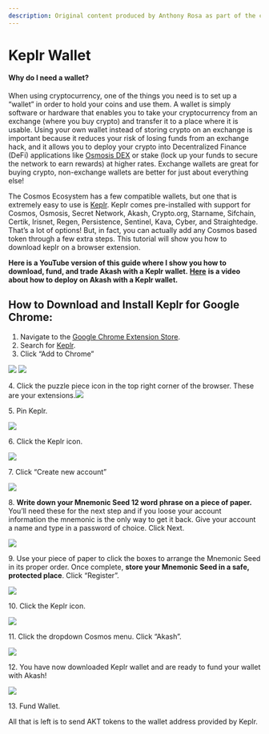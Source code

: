 ```yaml
---
description: Original content produced by Anthony Rosa as part of the community challenge.
---
```


# Keplr Wallet

#### Why do I need a wallet?

When using cryptocurrency, one of the things you need is to set up a “wallet” in order to hold your coins and use them. A wallet is simply software or hardware that enables you to take your cryptocurrency from an exchange (where you buy crypto) and transfer it to a place where it is usable. Using your own wallet instead of storing crypto on an exchange is important because it reduces your risk of losing funds from an exchange hack, and it allows you to deploy your crypto into Decentralized Finance (DeFi) applications like [Osmosis DEX](https://app.osmosis.zone) or stake (lock up your funds to secure the network to earn rewards) at higher rates. Exchange wallets are great for buying crypto, non-exchange wallets are better for just about everything else!

The Cosmos Ecosystem has a few compatible wallets, but one that is extremely easy to use is [Keplr](https://keplr.app). Keplr comes pre-installed with support for Cosmos, Osmosis, Secret Network, Akash, Crypto.org, Starname, Sifchain, Certik, Irisnet, Regen, Persistence, Sentinel, Kava, Cyber, and Straightedge. That’s a lot of options! But, in fact, you can actually add any Cosmos based token through a few extra steps. This tutorial will show you how to download keplr on a browser extension.

**Here is a YouTube version of this guide where I show you how to download, fund, and trade Akash with a Keplr wallet.** [**Here**](https://www.youtube.com/watch?v=KGu3wiwcxNc\&t=642s) **is a video about how to deploy on Akash with a Keplr wallet.**

## How to Download and Install Keplr for Google Chrome: <a href="#2a14" id="2a14"></a>

1. Navigate to the [Google Chrome Extension Store](https://chrome.google.com/webstore/category/extensions?hl=en).
2. Search for [Keplr](https://chrome.google.com/webstore/detail/keplr/dmkamcknogkgcdfhhbddcghachkejeap?hl=en).
3. Click “Add to Chrome”

![](https://miro.medium.com/max/60/1\*b-gl3aaJpxx4\_VAK4T58QA.png?q=20) ![](https://miro.medium.com/max/1400/1\*b-gl3aaJpxx4\_VAK4T58QA.png)

4\. Click the puzzle piece icon in the top right corner of the browser. These are your extensions.![](https://miro.medium.com/max/408/1\*6TXuj66rkr9uDZ3K3U6x\_A.png)

5\. Pin Keplr.

![](https://miro.medium.com/max/600/1\*A3LlAK2TNjx4jGEgK5HCiw.png)

6\. Click the Keplr icon.

![](https://miro.medium.com/max/272/1\*fUjYWaDxVltwkbu\_LWjsvg.png)

7\. Click “Create new account”

![](https://miro.medium.com/max/1288/1\*eu6QM\_p5jbeorJQTWXMNXg.png)

8\. **Write down your Mnemonic Seed 12 word phrase on a piece of paper.** You’ll need these for the next step and if you loose your account information the mnemonic is the only way to get it back. Give your account a name and type in a password of choice. Click Next.

![](https://miro.medium.com/max/1400/1\*3j8sS3D8YIJbBhNsb2uiig.png)

9\. Use your piece of paper to click the boxes to arrange the Mnemonic Seed in its proper order. Once complete, **store your Mnemonic Seed in a safe, protected place**. Click “Register”.

![](https://miro.medium.com/max/1400/1\*8ax\_97-t6IRo2mWw7HV1cg.png)

10\. Click the Keplr icon.

![](https://miro.medium.com/max/272/1\*OFgsSrkW2yYXQHujo9uI4Q.png)

11\. Click the dropdown Cosmos menu. Click “Akash”.

![](https://miro.medium.com/max/744/1\*PPobLOFbdYCNhXEyWmTxxw.png)

12\. You have now downloaded Keplr wallet and are ready to fund your wallet with Akash!

![](https://miro.medium.com/max/736/1\*kF2UUXQgSei23dqutkDNVg.png)

13\. Fund Wallet.

All that is left is to send AKT tokens to the wallet address provided by Keplr.

